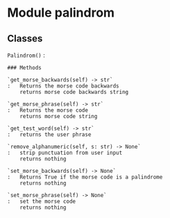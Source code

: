 Module palindrom
================

Classes
-------

`Palindrom()`
:   

    ### Methods

    `get_morse_backwards(self) ‑> str`
    :   Returns the morse code backwards
        returns morse code backwards string

    `get_morse_phrase(self) ‑> str`
    :   Returns the morse code
        returns morse code string

    `get_test_word(self) ‑> str`
    :   returns the user phrase

    `remove_alphanumeric(self, s: str) ‑> None`
    :   strip punctuation from user input
        returns nothing

    `set_morse_backwards(self) ‑> None`
    :   Returns True if the morse code is a palindrome
        returns nothing

    `set_morse_phrase(self) ‑> None`
    :   set the morse code
        returns nothing